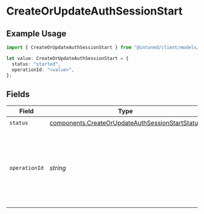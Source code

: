 # CreateOrUpdateAuthSessionStart

## Example Usage

```typescript
import { CreateOrUpdateAuthSessionStart } from "@intuned/client/models/components";

let value: CreateOrUpdateAuthSessionStart = {
  status: "started",
  operationId: "<value>",
};
```

## Fields

| Field                                                                                                              | Type                                                                                                               | Required                                                                                                           | Description                                                                                                        |
| ------------------------------------------------------------------------------------------------------------------ | ------------------------------------------------------------------------------------------------------------------ | ------------------------------------------------------------------------------------------------------------------ | ------------------------------------------------------------------------------------------------------------------ |
| `status`                                                                                                           | [components.CreateOrUpdateAuthSessionStartStatus](../../models/components/createorupdateauthsessionstartstatus.md) | :heavy_check_mark:                                                                                                 | N/A                                                                                                                |
| `operationId`                                                                                                      | *string*                                                                                                           | :heavy_check_mark:                                                                                                 | Operation ID for the auth session creation. This is used in the resume and result operations.                      |